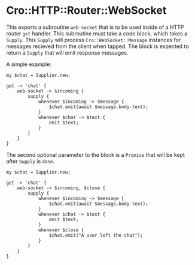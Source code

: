 # Cro::HTTP::Router::WebSocket

This exports a subroutine `web-socket` that is to be used inside of a HTTP router `get` handler. This subroutine must take a code block, which takes a `Supply`. This `Supply` will process `Cro::WebSocket::Message` instances for messages recieved from the client when tapped. The block is expected to return a `Supply` that will emit response messages.

A simple example:

```
my $chat = Supplier.new;

get -> 'chat' {
    web-socket -> $incoming {
        supply {
            whenever $incoming -> $message {
                $chat.emit(await $message.body-text);
            }
            whenever $chat -> $text {
                emit $text;
            }
        }
    }
}
```

The second optional parameter to the block is a `Promise` that will be kept after `Supply` is `done`.

```
my $chat = Supplier.new;

get -> 'chat' {
    web-socket -> $incoming, $close {
        supply {
            whenever $incoming -> $message {
                $chat.emit(await $message.body-text);
            }
            whenever $chat -> $text {
                emit $text;
            }
            whenever $close {
                $chat.emit("A user left the chat");
            }
        }
    }
}
```
